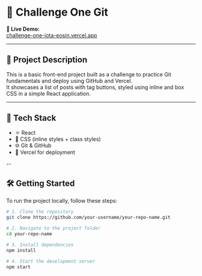 # 🎯 Challenge One Git

**🔗 Live Demo:**  
[challenge-one-iota-eosin.vercel.app](https://challenge-one-iota-eosin.vercel.app/)

---

## 📝 Project Description

This is a basic front-end project built as a challenge to practice Git fundamentals and deploy using GitHub and Vercel.  
It showcases a list of posts with tag buttons, styled using inline and box CSS in a simple React application.

---

## 🧰 Tech Stack

- ⚛️ React
- 🎨 CSS (inline styles + class styles)
- 🌐 Git & GitHub
- 🚀 Vercel for deployment

--
## 🛠️ Getting Started

To run the project locally, follow these steps:

```bash
# 1. Clone the repository
git clone https://github.com/your-username/your-repo-name.git

# 2. Navigate to the project folder
cd your-repo-name

# 3. Install dependencies
npm install

# 4. Start the development server
npm start
